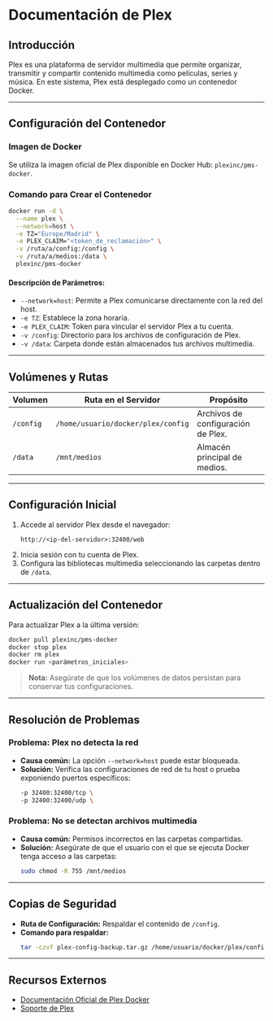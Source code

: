 
# Documentación de Plex

## Introducción
Plex es una plataforma de servidor multimedia que permite organizar, transmitir y compartir contenido multimedia como películas, series y música. En este sistema, Plex está desplegado como un contenedor Docker.

---

## Configuración del Contenedor

### Imagen de Docker
Se utiliza la imagen oficial de Plex disponible en Docker Hub: `plexinc/pms-docker`.

### Comando para Crear el Contenedor
```bash
docker run -d \
  --name plex \
  --network=host \
  -e TZ="Europe/Madrid" \
  -e PLEX_CLAIM="<token_de_reclamación>" \
  -v /ruta/a/config:/config \
  -v /ruta/a/medios:/data \
  plexinc/pms-docker
```

#### Descripción de Parámetros:
- `--network=host`: Permite a Plex comunicarse directamente con la red del host.
- `-e TZ`: Establece la zona horaria.
- `-e PLEX_CLAIM`: Token para vincular el servidor Plex a tu cuenta.
- `-v /config`: Directorio para los archivos de configuración de Plex.
- `-v /data`: Carpeta donde están almacenados tus archivos multimedia.

---

## Volúmenes y Rutas
| Volumen          | Ruta en el Servidor         | Propósito                       |
|-------------------|-----------------------------|----------------------------------|
| `/config`         | `/home/usuario/docker/plex/config` | Archivos de configuración de Plex. |
| `/data`           | `/mnt/medios`              | Almacén principal de medios.    |

---

## Configuración Inicial
1. Accede al servidor Plex desde el navegador:  
   ```
   http://<ip-del-servidor>:32400/web
   ```
2. Inicia sesión con tu cuenta de Plex.
3. Configura las bibliotecas multimedia seleccionando las carpetas dentro de `/data`.

---

## Actualización del Contenedor
Para actualizar Plex a la última versión:
```bash
docker pull plexinc/pms-docker
docker stop plex
docker rm plex
docker run <parámetros_iniciales>
```

> **Nota:** Asegúrate de que los volúmenes de datos persistan para conservar tus configuraciones.

---

## Resolución de Problemas
### Problema: Plex no detecta la red
- **Causa común:** La opción `--network=host` puede estar bloqueada.
- **Solución:** Verifica las configuraciones de red de tu host o prueba exponiendo puertos específicos:
  ```bash
  -p 32400:32400/tcp \
  -p 32400:32400/udp \
  ```

### Problema: No se detectan archivos multimedia
- **Causa común:** Permisos incorrectos en las carpetas compartidas.
- **Solución:** Asegúrate de que el usuario con el que se ejecuta Docker tenga acceso a las carpetas:
  ```bash
  sudo chmod -R 755 /mnt/medios
  ```

---

## Copias de Seguridad
- **Ruta de Configuración:** Respaldar el contenido de `/config`.
- **Comando para respaldar:**
  ```bash
  tar -czvf plex-config-backup.tar.gz /home/usuario/docker/plex/config
  ```

---

## Recursos Externos
- [Documentación Oficial de Plex Docker](https://hub.docker.com/r/plexinc/pms-docker)
- [Soporte de Plex](https://support.plex.tv/)
